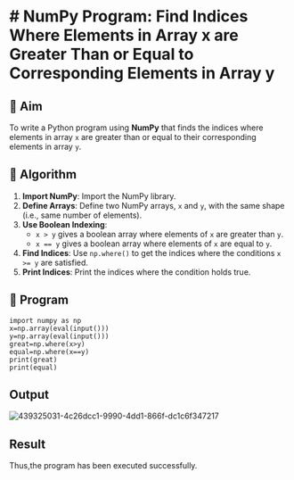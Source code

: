 # # NumPy Program: Find Indices Where Elements in Array x are Greater Than or Equal to Corresponding Elements in Array y

## 🎯 Aim
To write a Python program using **NumPy** that finds the indices where elements in array `x` are greater than or equal to their corresponding elements in array `y`.

## 🧠 Algorithm
1. **Import NumPy**: Import the NumPy library.
2. **Define Arrays**: Define two NumPy arrays, `x` and `y`, with the same shape (i.e., same number of elements).
3. **Use Boolean Indexing**: 
   - `x > y` gives a boolean array where elements of `x` are greater than `y`.
   - `x == y` gives a boolean array where elements of `x` are equal to `y`.
4. **Find Indices**: Use `np.where()` to get the indices where the conditions `x >= y` are satisfied.
5. **Print Indices**: Print the indices where the condition holds true.

## 🧾 Program

```
import numpy as np
x=np.array(eval(input()))
y=np.array(eval(input()))
great=np.where(x>y)
equal=np.where(x==y)
print(great)
print(equal)
```
## Output
![439325031-4c26dcc1-9990-4dd1-866f-dc1c6f347217](https://github.com/user-attachments/assets/ed2cb733-d81f-4ca7-949d-3d556801f3fe)

## Result
Thus,the program has been executed successfully.


